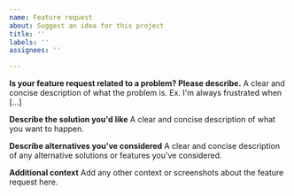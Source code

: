 ```yaml
---
name: Feature request
about: Suggest an idea for this project
title: ''
labels: ''
assignees: ''

---
```


**Is your feature request related to a problem?
Please describe.**
A clear and concise description of what the problem
is. Ex. I'm always frustrated when [...]

**Describe the solution you'd like**
A clear and concise description of what you
want to happen.

**Describe alternatives you've considered**
A clear and concise description of any alternative
solutions or features you've considered.

**Additional context**
Add any other context or screenshots about
the feature request here.

